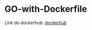 # GO-with-Dockerfile

Link do dockerhub:
[dockerhub](https://hub.docker.com/r/isaquedesousa/go-fullcycle)
